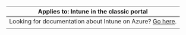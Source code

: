 |Applies to: Intune in the classic portal |
|--|
|Looking for documentation about Intune on Azure? [Go here](https://docs.microsoft.com/intune/what-is-intune).|
| |
